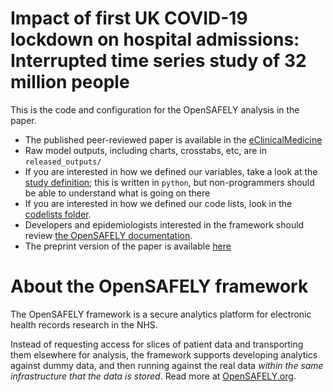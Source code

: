 # Impact of first UK COVID-19 lockdown on hospital admissions: Interrupted time series study of 32 million people

This is the code and configuration for the OpenSAFELY analysis in the paper.

* The published peer-reviewed paper is available in the [eClinicalMedicine](https://doi.org/10.1016/j.eclinm.2022.101462)
* Raw model outputs, including charts, crosstabs, etc, are in `released_outputs/`
* If you are interested in how we defined our variables, take a look at the [study definition](analysis/study_definition.py); this is written in `python`, but non-programmers should be able to understand what is going on there
* If you are interested in how we defined our code lists, look in the [codelists folder](./codelists/).
* Developers and epidemiologists interested in the framework should review [the OpenSAFELY documentation](https://docs.opensafely.org).
* The preprint version of the paper is available [here](https://papers.ssrn.com/sol3/papers.cfm?abstract_id=3970709)

# About the OpenSAFELY framework

The OpenSAFELY framework is a secure analytics platform for
electronic health records research in the NHS.

Instead of requesting access for slices of patient data and
transporting them elsewhere for analysis, the framework supports
developing analytics against dummy data, and then running against the
real data *within the same infrastructure that the data is stored*.
Read more at [OpenSAFELY.org](https://opensafely.org).
